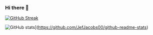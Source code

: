 ### Hi there 👋
[![GitHub Streak](https://github-readme-streak-stats.herokuapp.com?user=&theme=radical)](https://git.io/streak-stats)


![GitHub stats](https://github-readme-stats.vercel.app/api?username=JefJacobs00&count_private=true)](https://github.com/JefJacobs00/github-readme-stats)






<!--
**JefJacobs00/JefJacobs00** is a ✨ _special_ ✨ repository because its `README.md` (this file) appears on your GitHub profile.

Here are some ideas to get you started:

- 🔭 I’m currently working on ...
- 🌱 I’m currently learning ...
- 👯 I’m looking to collaborate on ...
- 🤔 I’m looking for help with ...
- 💬 Ask me about ...
- 📫 How to reach me: ...
- 😄 Pronouns: ...
- ⚡ Fun fact: ...
-->
